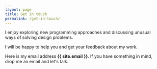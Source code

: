 ```yaml
---
layout: page
title: Get in touch
permalink: /get-in-touch/
---
```


I enjoy exploring new programming approaches
and discussing unusual ways of solving design problems.

I will be happy to help you and get your feedback about my work.

Here is my email address **{{ site.email }}**.
If you have something in mind, drop me an email and let's talk.
